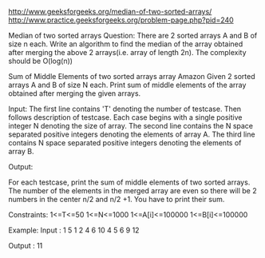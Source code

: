 http://www.geeksforgeeks.org/median-of-two-sorted-arrays/
http://www.practice.geeksforgeeks.org/problem-page.php?pid=240

Median of two sorted arrays Question: There are 2 sorted arrays A and B of size n each. Write an
algorithm to find the median of the array obtained after merging the above 2 arrays(i.e. array of
length 2n). The complexity should be O(log(n))

Sum of Middle Elements of two sorted arrays array Amazon Given 2 sorted arrays A and B of size N
each. Print sum of middle elements of the array obtained after merging the given arrays.

Input:
The first line contains 'T' denoting the number of testcase. Then follows description of testcase.
Each case begins with a single positive integer N denoting the size of array. The second line
contains the N space separated positive integers denoting the elements of array A. The third line
contains N space separated positive integers denoting the elements of array B.

Output:

For each testcase, print the sum of middle elements of two sorted arrays. The number of the elements
in the merged array are even so there will be 2 numbers in the center n/2 and n/2 +1. You have to
print their sum.

Constraints:
1<=T<=50 1<=N<=1000 1<=A[i]<=100000 1<=B[i]<=100000

Example:
Input :
1 5 1 2 4 6 10 4 5 6 9 12

Output :
11

